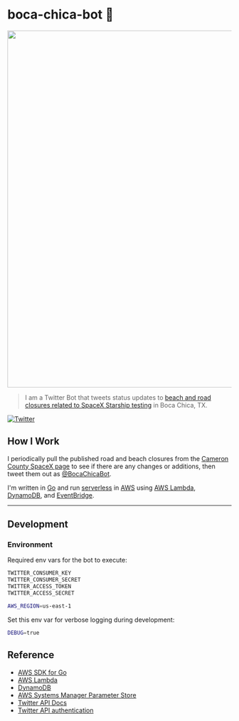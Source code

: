 # boca-chica-bot :rocket:

<p align="center">
<img width="800" src="assets/boca-chica-bot.jpg">
</p>

>I am a Twitter Bot that tweets status updates to [beach and road closures related to SpaceX
Starship testing][cameron-county-spacex] in Boca Chica, TX.

[![Twitter](https://img.shields.io/twitter/follow/BocaChicaBot?style=social)][@bocachicabot]

## How I Work

I periodically pull the published road and beach closures from the [Cameron County SpaceX
page][cameron-county-spacex] to see if there are any changes or additions, then tweet them out as
[@BocaChicaBot].

I'm written in [Go] and run [serverless] in [AWS] using [AWS Lambda], [DynamoDB], and [EventBridge].

---

## Development

### Environment

Required env vars for the bot to execute:

```sh
TWITTER_CONSUMER_KEY
TWITTER_CONSUMER_SECRET
TWITTER_ACCESS_TOKEN
TWITTER_ACCESS_SECRET

AWS_REGION=us-east-1
```

Set this env var for verbose logging during development:

```sh
DEBUG=true
```

## Reference

* [AWS SDK for Go][aws-sdk-go]
* [AWS Lambda]
* [DynamoDB]
* [AWS Systems Manager Parameter Store][aws-param-store]
* [Twitter API Docs]
* [Twitter API authentication][twitter-api-auth]

[aws]:https://aws.amazon.com/
[aws lambda]:https://aws.amazon.com/lambda/
[aws-param-store]:https://docs.aws.amazon.com/systems-manager/latest/userguide/systems-manager-parameter-store.html
[aws-sdk-go]:https://docs.aws.amazon.com/sdk-for-go/
[cameron-county-spacex]:https://www.cameroncounty.us/spacex/
[dynamodb]:https://aws.amazon.com/dynamodb/
[EventBridge]:https://aws.amazon.com/eventbridge/
[go]:https://golang.org/
[serverless]:https://aws.amazon.com/serverless/
[twitter api docs]:https://developer.twitter.com/en/docs/twitter-api
[twitter-api-auth]:https://developer.twitter.com/en/docs/authentication/overview
[@BocaChicaBot]:https://twitter.com/bocachicabot
